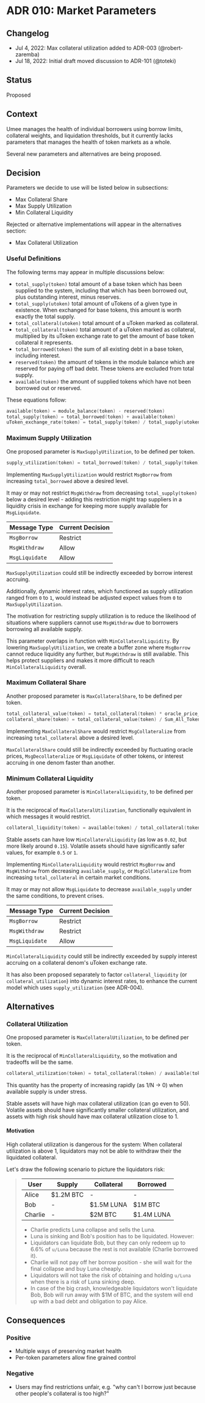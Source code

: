 # ADR 010: Market Parameters

## Changelog

- Jul 4, 2022: Max collateral utilization added to ADR-003 (@robert-zaremba)
- Jul 18, 2022: Initial draft moved discussion to ADR-101 (@toteki)

## Status

Proposed

## Context

Umee manages the health of individual borrowers using borrow limits, collateral weights, and liquidation thresholds, but it currently lacks parameters that manages the health of token markets as a whole.

Several new parameters and alternatives are being proposed.

## Decision

Parameters we decide to use will be listed below in subsections:
- Max Collateral Share
- Max Supply Utilization
- Min Collateral Liquidity

Rejected or alternative implementations will appear in the alternatives section:
- Max Collateral Utilization

### Useful Definitions

The following terms may appear in multiple discussions below:

- `total_supply(token)` total amount of a base token which has been supplied to the system, including that which has been borrowed out, plus outstanding interest, minus reserves.
- `total_supply(utoken)` total amount of uTokens of a given type in existence. When exchanged for base tokens, this amount is worth exactly the total supply.
- `total_collateral(utoken)` total amount of a uToken marked as collateral.
- `total_collateral(token)` total amount of a uToken marked as collateral, multiplied by its uToken exchange rate to get the amount of base token collateral it represents.
- `total_borrowed(token)` the sum of all existing debt in a base token, including interest.
- `reserved(token)` the amount of tokens in the module balance which are reserved for paying off bad debt. These tokens are excluded from total supply.
- `available(token)` the amount of supplied tokens which have not been borrowed out or reserved.

These equations follow:

```go
available(token) = module_balance(token) - reserved(token)
total_supply(token) = total_borrowed(token) + available(token)
uToken_exchange_rate(token) = total_supply(token) / total_supply(utoken)
```

### Maximum Supply Utilization

One proposed parameter is `MaxSupplyUtilization`, to be defined per token.

```go
supply_utilization(token) = total_borrowed(token) / total_supply(token) // ranges 0 - 1
```

Implementing `MaxSupplyUtilization` would restrict `MsgBorrow` from increasing `total_borrowed` above a desired level.

It may or may not restrict `MsgWithdraw` from decreasing `total_supply(token)` below a desired level - adding this restriction might trap suppliers in a liquidity crisis in exchange for keeping more supply available for `MsgLiquidate`.

| Message Type | Current Decision |
| - | - |
| `MsgBorrow` | Restrict |
| `MsgWithdraw` | Allow |
| `MsgLiquidate` | Allow |

`MaxSupplyUtilization` could still be indirectly exceeded by borrow interest accruing.

Additionally, dynamic interest rates, which functioned as supply utilization ranged from `0` to `1`, would instead be adjusted expect values from `0` to `MaxSupplyUtilization`.

The motivation for restricting supply utilization is to reduce the likelihood of situations where suppliers cannot use `MsgWithdraw` due to borrowers borrowing all available supply.

This parameter overlaps in function with `MinCollateralLiquidity`. By lowering `MaxSupplyUtilization`, we create a buffer zone where `MsgBorrow` cannot reduce liquidity any further, but `MsgWithdraw` is still available. This helps protect suppliers and makes it more difficult to reach `MinCollateralLiquidity` overall.

### Maximum Collateral Share

Another proposed parameter is `MaxCollateralShare`, to be defined per token.

```go
total_collateral_value(token) = total_collateral(token) * oracle_price_usd(token)
collateral_share(token) = total_collateral_value(token) / Sum_All_Tokens(total_collateral_value) // ranges 0 - 1
```

Implementing `MaxCollateralShare` would restrict `MsgCollateralize` from increasing `total_collateral` above a desired level.

`MaxCollateralShare` could still be indirectly exceeded by fluctuating oracle prices, `MsgDecollateralize` or `MsgLiquidate` of other tokens, or interest accruing in one denom faster than another.

### Minimum Collateral Liquidity

Another proposed parameter is `MinCollateralLiquidity`, to be defined per token.

It is the reciprocal of `MaxCollateralUtilization`, functionally equivalent in which messages it would restrict.

```go
collateral_liquidity(token) = available(token) / total_collateral(token) // ranges 0 - ∞
```

Stable assets can have low `MinCollateralLiquidity` (as low as `0.02`, but more likely around `0.15`). Volatile assets should have significantly safer values, for example `0.5` or `1`.

Implementing `MinCollateralLiquidity` would restrict `MsgBorrow` and `MsgWithdraw` from decreasing `available_supply`, or `MsgCollateralize` from increasing `total_collateral` in certain market conditions.

It may or may not allow `MsgLiquidate` to decrease `available_supply` under the same conditions, to prevent crises.

| Message Type | Current Decision |
| - | - |
| `MsgBorrow` | Restrict |
| `MsgWithdraw` | Restrict |
| `MsgLiquidate` | Allow |

`MinCollateralLiquidity` could still be indirectly exceeded by supply interest accruing on a collateral denom's uToken exchange rate.

It has also been proposed separately to factor `collateral_liquidity` (or `collateral_utilization`) into dynamic interest rates, to enhance the current model which uses `supply_utilization` (see ADR-004).

## Alternatives

### Collateral Utilization

One proposed parameter is `MaxCollateralUtilization`, to be defined per token.

It is the reciprocal of `MinCollateralLiquidity`, so the motivation and tradeoffs will be the same.

```go
collateral_utilization(token) = total_collateral(token) / available(token) // ranges 0 - ∞
```

This quantity has the property of increasing rapidly (as 1/N -> 0) when available supply is under stress.

Stable assets will have high max collateral utilization (can go even to 50). Volatile assets should have significantly smaller collateral utilization, and assets with high risk should have max collateral utilization close to 1.

#### Motivation

High collateral utilization is dangerous for the system: When collateral utilization is above 1, liquidators may not be able to withdraw their the liquidated collateral.

Let's draw the following scenario to picture the liquidators risk:

> | User | Supply | Collateral | Borrowed |
> | - | - | - | - |
> | Alice| $1.2M BTC | - | - |
> | Bob | - | $1.5M LUNA | $1M BTC |
> | Charlie | - | $2M BTC | $1.4M LUNA |
>
> - Charlie predicts Luna collapse and sells the Luna.
> - Luna is sinking and Bob's position has to be liquidated. However:
> - Liquidators can liquidate Bob, but they can only redeem up to 6.6% of `u/Luna` because the rest is not available (Charlie borrowed it).
> - Charlie will not pay off her borrow position - she will wait for the final collapse and buy Luna cheaply.
> - Liquidators will not take the risk of obtaining and holding `u/Luna` when there is a risk of Luna sinking deep.
> - In case of the big crash, knowledgeable liquidators won't liquidate Bob, Bob will run away with $1M of BTC, and the system will end up with a bad debt and obligation to pay Alice.

## Consequences

### Positive
- Multiple ways of preserving market health
- Per-token parameters allow fine grained control

### Negative
- Users may find restrictions unfair, e.g. "why can't I borrow just because other people's collateral is too high?"